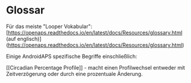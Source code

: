 # Glossar

Für das meiste "Looper Vokabular": \[https://openaps.readthedocs.io/en/latest/docs/Resources/glossary.html (auf englisch)\](https://openaps.readthedocs.io/en/latest/docs/Resources/glossary.html)

Einige AndroidAPS spezifische Begriffe einschließlich:

[[Circadian Percentage Profile]] - macht einen Profilwechsel entweder mit Zeitverzögerung oder durch eine prozentuale Änderung.